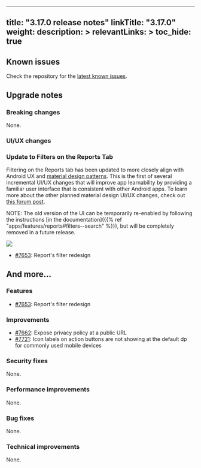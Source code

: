
---
title: "3.17.0 release notes"
linkTitle: "3.17.0"
weight:
description: >
relevantLinks: >
toc_hide: true
---

## Known issues

Check the repository for the [latest known issues](https://github.com/medic/cht-core/issues?q=is%3Aissue+label%3A%22Affects%3A+3.17.0%22).

## Upgrade notes

### Breaking changes

None.

### UI/UX changes

### Update to Filters on the Reports Tab

Filtering on the Reports tab has been updated to more closely align with Android UX and [material design patterns](https://material.io/). This is the first of several incremental UI/UX changes that will improve app learnability by providing a familiar user interface that is consistent with other Android apps. To learn more about the other planned material design UI/UX changes, check out [this forum post](https://forum.communityhealthtoolkit.org/t/updates-to-the-cht-ui-ux/1998).

NOTE: The old version of the UI can be temporarily re-enabled by following the instructions [in the documentation]({{% ref "apps/features/reports#filters--search" %}}), but will be completely removed in a future release.

[![](../images/3.17.0-7653.png)](../images/3.17.0-7653.png)


- [#7653](https://github.com/medic/cht-core/issues/7653): Report's filter redesign 


## And more...

### Features

- [#7653](https://github.com/medic/cht-core/issues/7653): Report's filter redesign 

### Improvements

- [#7662](https://github.com/medic/cht-core/issues/7662): Expose privacy policy at a public URL
- [#7721](https://github.com/medic/cht-core/issues/7721): Icon labels on action buttons are not showing at the default dp for commonly used mobile devices

### Security fixes

None.

### Performance improvements

None.

### Bug fixes

None.

### Technical improvements

None.



